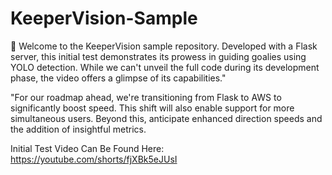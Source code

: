 # KeeperVision-Sample
🥅 Welcome to the KeeperVision sample repository. Developed with a Flask server, this initial test demonstrates its prowess in guiding goalies using YOLO detection. While we can't unveil the full code during its development phase, the video offers a glimpse of its capabilities."

"For our roadmap ahead, we're transitioning from Flask to AWS to significantly boost speed. This shift will also enable support for more simultaneous users. Beyond this, anticipate enhanced direction speeds and the addition of insightful metrics.

Initial Test Video Can Be Found Here: https://youtube.com/shorts/fjXBk5eJUsI
